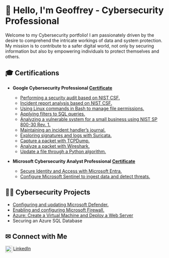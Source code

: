 # 👋 Hello, I'm Geoffrey - Cybersecurity Professional

Welcome to my Cybersecurity portfolio! I am passionately driven by the desire to comprehend the intricate workings of data and system protection. My mission is to contribute to a safer digital world, not only by securing information but also by empowering individuals to protect themselves and others.

## 🎓 Certifications

- **Google Cybersecurity Professional [Certificate](https://coursera.org/share/e4d7aaf26d8b0d390a51cf90cfb4bdaa)** 
  - [Performing a security audit based on NIST CSF.](https://github.com/GeoffreyMorren/Security-Audit)
  - [Incident report analysis based on NIST CSF.](https://github.com/GeoffreyMorren/Incident-Report-Analysis)
  - [Using Linux commands in Bash to manage file permissions.](https://github.com/GeoffreyMorren/Linux-File-Permissions)
  - [Applying filters to SQL queries.](https://github.com/GeoffreyMorren/SQL-Filters)
  - [Analyzing a vulnerable system for a small business using NIST SP 800-30 Rev. 1.](https://github.com/GeoffreyMorren/Vulnerability-Assessment-Report)
  - [Maintaining an incident handler’s journal.](https://github.com/GeoffreyMorren/Incident-Handlers-Journal)
  - [Exploring signatures and logs with Suricata.](https://github.com/GeoffreyMorren/Suricata)
  - [Capture a packet with TCPDump.](https://github.com/GeoffreyMorren/TCPDump)
  - [Analyze a packet with Wireshark.](https://github.com/GeoffreyMorren/Wireshark)
  - [Update a file through a Python algorithm.](https://github.com/GeoffreyMorren/Python)

- **Microsoft Cybersecurity Analyst Professional [Certificate](https://coursera.org/share/a9c64432cc50680c964f57777a715fbc)**
  - [Secure Identity and Access with Microsoft Entra.](https://github.com/GeoffreyMorren/Microsoft-Entra)
  - [Configure Microsoft Sentinel to ingest data and detect threats.](https://github.com/GeoffreyMorren/Microsoft-Sentinel)


## 👨‍💻 Cybersecurity Projects

- [Configuring and updating Microsoft Defender.](https://github.com/GeoffreyMorren/Microsoft-Defender)
- [Enabling and configuring Microsoft Firewall.](https://github.com/GeoffreyMorren/Microsoft-Firewall)
- [Azure: Create a Virtual Machine and Deploy a Web Server](https://github.com/GeoffreyMorren/Azure-VM-WS)
- Securing an Azure SQL Database


## ✉ Connect with Me

[<img align="left" alt="GeoffreyMorren | LinkedIn" width="22px" src="https://cdn.jsdelivr.net/npm/simple-icons@v3/icons/linkedin.svg" />][linkedin] [LinkedIn]

[linkedin]: https://www.linkedin.com/in/geoffreymorren
